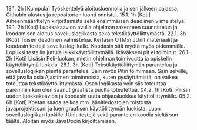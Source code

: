 13.1. 2h [Kumpula] Työskentelyä aloitusluennolla ja sen jälkeen pajassa, Githubin alustus ja repositorion luonti onnistui.
15.1. 1h [Koti] Aiheenmäärittelyn kirjoittamista sekä ensimmäisen deadlinen viimeistelyä.
19.1. 2h [Koti] Luokkakaavion avulla ohjelman rakenteen suunnittelua ja koodamisen aloitus sovelluslogiikasta
sekä tekstikäyttöliittymästä.
22.1. 3h [Koti] Toisen deadlinen valmistelua. Kertasin OTM:n JUnit materiaalit ja koodasin testejä sovelluslogiikalle.
Koodasin sitä myötä myös pidemmälle. Lopuksi testailin juttuja leikkikäyttöliittymällä. Ikäväkseni pit ei toiminut.
26.1. 2h [Koti] Lisäsin Peli-luokan, mietin ohjelman toimivuutta ja opiskelin käyttöliittymä luokkia.
28.1. 3h [Koti] Tekstikäyttöliittymän parantelua ja sovelluslogiikan pientä parantelua. Sain myös Pitin toimimaan.
Sain selville, että javalla osia Ajastimen toiminnoista, kuten pysäyttämistä, on vaikea toteuttaa tekstikäyttöliittymästä.
Osan logiikasta voin siis toteuttaa paremmin kun olen saanut graafista puolta toteutettua.
04.2. 1h [Koti] Piirsin uuden luokkakaavion ja koodasin uutta ohjausluokkaa käyttöliittymälle. 
05.2. 6h [Koti] Koetan saada selkoa mm. äänitiedostojen toistosta javaprojektissani ja luen graafisen 
käyttöliittymän luokista. Luon sovelluslogiikan luokille JUnit-testejä sekä parantelen koodia sieltä 
sun täältä. Aloitan myös JavaDocin kirjoittamisen.
